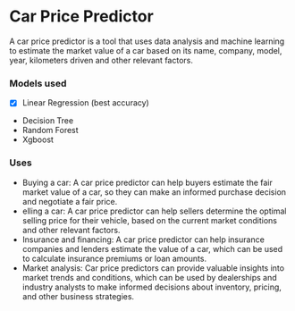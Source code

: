 # Car Price Predictor
A car price predictor is a tool that uses data analysis and machine learning to estimate the market value of a car based on its name, company, model, year, kilometers driven and other relevant factors.

### Models used
- [x] Linear Regression (best accuracy)
- Decision Tree
- Random Forest
- Xgboost

### Uses
- Buying a car: A car price predictor can help buyers estimate the fair market value of a car, so they can make an informed purchase decision and negotiate a fair price.
- elling a car: A car price predictor can help sellers determine the optimal selling price for their vehicle, based on the current market conditions and other relevant factors.
- Insurance and financing: A car price predictor can help insurance companies and lenders estimate the value of a car, which can be used to calculate insurance premiums or loan amounts.
- Market analysis: Car price predictors can provide valuable insights into market trends and conditions, which can be used by dealerships and industry analysts to make informed decisions about inventory, pricing, and other business strategies.
